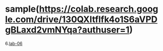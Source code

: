 # sample(https://colab.research.google.com/drive/130QXItflfk4o1S6aVPDgBLaxd2vmNYqa?authuser=1)
6.[lab-06](https://github.com/AshrithaPatturi/AIML_BATCH10/blob/main/LAB_06.ipynb)
